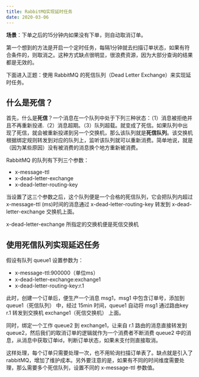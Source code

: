```yaml
---
title: RabbitMQ实现延时任务
date: 2020-03-06
---
```


**场景**：下单之后的15分钟内如果没有下单，则自动取消订单。

第一个想到的方法是开启一个定时任务，每隔1分钟就去扫描订单状态，如果有符合条件的，则取消之。这种方式缺点很明显，很浪费资源，因为大部分查询的结果都是无效的。

下面进入正题：使用 RabbitMQ 的死信队列（Dead Letter Exchange）来实现延时任务。

## 什么是死信？

首先，什么是**死信**？一个消息在一个队列中处于下列三种状态：（1）消息被拒绝并且不再重新投递.（2）消息超期。（3）队列超载。就变成了死信。如果队列中出现了死信，就会被重新投递到另一个交换机，那么该队列就是**死信队列**。该交换机根据绑定规则转发到对应的队列上，监听该队列就可以重新消费。简单地说，就是（因为某些原因）没有被消费的消息换个地方重新被消费。



RabbitMQ 的队列有下列三个参数：

* x-message-ttl
* x-dead-letter-exchange
* x-dead-letter-routing-key

当设置了这三个参数之后，这个队列便是一个合格的死信队列，它会把队列内超过 x-message-ttl (ms)时间的消息通过 x-dead-letter-routing-key 转发到 x-dead-letter-exchange 交换机上面。

x-dead-letter-exchange 所指定的交换机便是死信交换机

## 使用死信队列实现延迟任务

假设有队列 queue1 设置参数为：

* x-message-ttl:900000（单位ms）
* x-dead-letter-exchange:exchange1
* x-dead-letter-routing-key:r.1

此时，创建一个订单后，便生产一个消息 msg1，msg1 中包含订单号，添加到 queue1（死信队列） 中，经过 15min 时间，queue1 自动将 msg1 通过路由key r.1 转发到交换机 exchange1（死信交换机） 上面。

同时，绑定一个工作 queue2 到 exchange1，让来自 r.1 路由的消息直接转发到 queue2，然后我们的取消订单的逻辑就作为一个消费者不断消费 queue2 中的消息，从消息中获取订单id，判断订单状态，如果未支付则直接取消。

这样处理，每个订单只需要处理一次，也不用轮询扫描订单表了。缺点就是引入了 rabbitMQ，增加了维护成本。另外要注意的是，如果有不同的时间维度需要处理，那么需要多个死信队列，设置不同的 x-message-ttl 参数值。